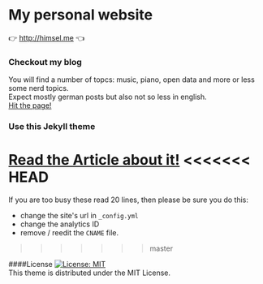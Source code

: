 # My personal website
:point_right: http://himsel.me :point_left:

### Checkout my blog
You will find a number of topcs: music, piano, open data and more or less some nerd topics.  
Expect mostly german posts but also not so less in english.  
[Hit the page!](http://himsel.me)

### Use this Jekyll theme
[Read the Article about it!](http://himsel.me/2016/09/19/use-my-jekyll-theme.html)
<<<<<<< HEAD
=======
If you are too busy these read 20 lines, then please be sure you do this:
- change the site's url in `_config.yml`  
- change the analytics ID  
- remove / reedit the `CNAME` file.  
>>>>>>> master

####License
[![License: MIT](https://img.shields.io/badge/License-MIT-yellow.svg)](https://opensource.org/licenses/MIT)  
This theme is distributed under the MIT License.
